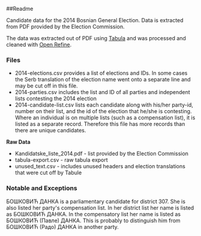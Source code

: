 ##Readme

Candidate data for the 2014 Bosnian General Election. Data is extracted from PDF provided by the Election Commission.

The data was extracted out of PDF using [Tabula](http://tabula.nerdpower.org/) and was processed and cleaned with [Open Refine](http://openrefine.org/).

### Files
* 2014-elections.csv provides a list of elections and IDs. In some cases the Serb translation of the election name went onto a separate line and may be cut off in this file.
* 2014-parties.csv includes the list and ID of all parties and independent lists contesting the 2014 election
* 2014-candidate-list.csv lists each candidate along with his/her party-id, number on their list, and the id of the election that he/she is contesting. Where an individual is on multiple lists (such as a compensation list), it is listed as a separate record. Therefore this file has more records than there are unique candidates.

**Raw Data**
* Kandidatske_liste_2014.pdf - list provided by the Election Commission
* tabula-export.csv - raw tabula export
* unused_text.csv - includes unused headers and election translations that were cut off by Tabule

### Notable and Exceptions

БОШКОВИЋ ДАНКА is a parliamentary candidate for district 307. She is also listed her party's compensation list. In her district list her name is listed as БОШКОВИЋ ДАНКА. In the compensatory list her name is listed as БОШКОВИЋ (Павле) ДАНКА. This is probably to distinguish him from БОШКОВИЋ (Радо) ДАНКА in another party.
